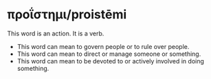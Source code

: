 # προΐστημι/proistēmi
This word is an action. It is a verb.

* This word can mean to govern people or to rule over people.
* This word can mean to direct or manage someone or something.
* This word can mean to be devoted to or actively involved in doing something.
